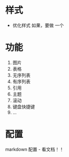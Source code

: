 # 样式

- 优化样式
  如果，要做 一个

# 功能

1. 图片
2. 表格
3. 无序列表
4. 有序列表
5. 引用
6. 主题
7. 滚动
8. 键盘快捷键
9. ...

# 配置

markdown 配置 - 看文档！！
